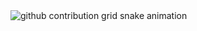 <picture>
  <source media="(prefers-color-scheme: dark)" srcset="https://raw.githubusercontent.com/qingdog/qingdog/output/github-contribution-grid-snake-dark.svg">
  <source media="(prefers-color-scheme: light)" srcset="https://raw.githubusercontent.com/qingdog/qingdog/output/github-contribution-grid-snake.svg">
  <img alt="github contribution grid snake animation" src="https://raw.githubusercontent.com/qingdog/qingdog/output/github-contribution-grid-snake.svg">
</picture>
